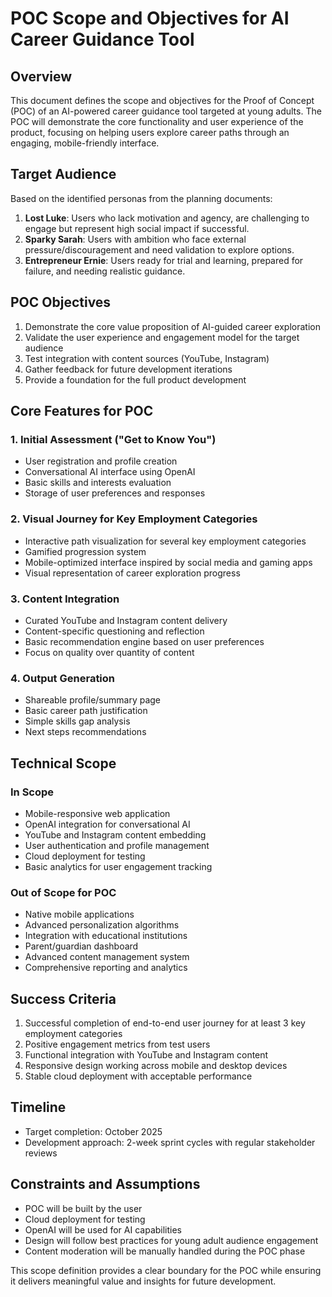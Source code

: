 # POC Scope and Objectives for AI Career Guidance Tool

## Overview
This document defines the scope and objectives for the Proof of Concept (POC) of an AI-powered career guidance tool targeted at young adults. The POC will demonstrate the core functionality and user experience of the product, focusing on helping users explore career paths through an engaging, mobile-friendly interface.

## Target Audience
Based on the identified personas from the planning documents:

1. **Lost Luke**: Users who lack motivation and agency, are challenging to engage but represent high social impact if successful.
2. **Sparky Sarah**: Users with ambition who face external pressure/discouragement and need validation to explore options.
3. **Entrepreneur Ernie**: Users ready for trial and learning, prepared for failure, and needing realistic guidance.

## POC Objectives
1. Demonstrate the core value proposition of AI-guided career exploration
2. Validate the user experience and engagement model for the target audience
3. Test integration with content sources (YouTube, Instagram)
4. Gather feedback for future development iterations
5. Provide a foundation for the full product development

## Core Features for POC

### 1. Initial Assessment ("Get to Know You")
- User registration and profile creation
- Conversational AI interface using OpenAI
- Basic skills and interests evaluation
- Storage of user preferences and responses

### 2. Visual Journey for Key Employment Categories
- Interactive path visualization for several key employment categories
- Gamified progression system
- Mobile-optimized interface inspired by social media and gaming apps
- Visual representation of career exploration progress

### 3. Content Integration
- Curated YouTube and Instagram content delivery
- Content-specific questioning and reflection
- Basic recommendation engine based on user preferences
- Focus on quality over quantity of content

### 4. Output Generation
- Shareable profile/summary page
- Basic career path justification
- Simple skills gap analysis
- Next steps recommendations

## Technical Scope

### In Scope
- Mobile-responsive web application
- OpenAI integration for conversational AI
- YouTube and Instagram content embedding
- User authentication and profile management
- Cloud deployment for testing
- Basic analytics for user engagement tracking

### Out of Scope for POC
- Native mobile applications
- Advanced personalization algorithms
- Integration with educational institutions
- Parent/guardian dashboard
- Advanced content management system
- Comprehensive reporting and analytics

## Success Criteria
1. Successful completion of end-to-end user journey for at least 3 key employment categories
2. Positive engagement metrics from test users
3. Functional integration with YouTube and Instagram content
4. Responsive design working across mobile and desktop devices
5. Stable cloud deployment with acceptable performance

## Timeline
- Target completion: October 2025
- Development approach: 2-week sprint cycles with regular stakeholder reviews

## Constraints and Assumptions
- POC will be built by the user
- Cloud deployment for testing
- OpenAI will be used for AI capabilities
- Design will follow best practices for young adult audience engagement
- Content moderation will be manually handled during the POC phase

This scope definition provides a clear boundary for the POC while ensuring it delivers meaningful value and insights for future development.
